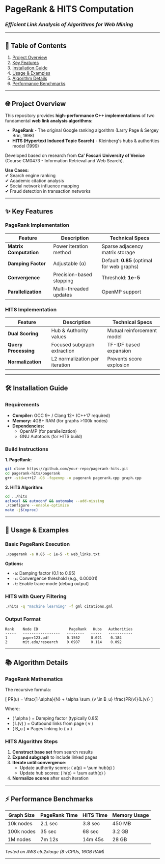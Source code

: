 # **PageRank & HITS Computation**  
### *Efficient Link Analysis of Algorithms for Web Mining*  

---

## **📌 Table of Contents**  
1. [Project Overview](#-project-overview)  
2. [Key Features](#-key-features)  
3. [Installation Guide](#-installation-guide)  
4. [Usage & Examples](#-usage--examples)  
5. [Algorithm Details](#-algorithm-details)  
6. [Performance Benchmarks](#-performance-benchmarks)
---

## **🌐 Project Overview**  
This repository provides **high-performance C++ implementations** of two fundamental **web link analysis algorithms**:  

- **PageRank** - The original Google ranking algorithm (Larry Page & Sergey Brin, 1998)  
- **HITS (Hypertext Induced Topic Search)** - Kleinberg's hubs & authorities model (1999)  

Developed based on research from **Ca' Foscari University of Venice** (Course CM0473 - Information Retrieval and Web Search).  

**Use Cases:**  
✔ Search engine ranking  
✔ Academic citation analysis  
✔ Social network influence mapping  
✔ Fraud detection in transaction networks  

---

## **✨ Key Features**  

### **PageRank Implementation**  
| **Feature**          | **Description** | **Technical Specs** |  
|----------------------|----------------|---------------------|  
| **Matrix Computation** | Power iteration method | Sparse adjacency matrix storage |  
| **Damping Factor**   | Adjustable (α) | Default: **0.85** (optimal for web graphs) |  
| **Convergence**      | Precision-based stopping | Threshold: **1e-5** |  
| **Parallelization**  | Multi-threaded updates | OpenMP support |  

### **HITS Implementation**  
| **Feature**          | **Description** | **Technical Specs** |  
|----------------------|----------------|---------------------|  
| **Dual Scoring**     | Hub & Authority values | Mutual reinforcement model |  
| **Query Processing** | Focused subgraph extraction | TF-IDF based expansion |  
| **Normalization**    | L2 normalization per iteration | Prevents score explosion |  

---

## **🛠 Installation Guide**  

### **Requirements**  
- **Compiler:** GCC 9+ / Clang 12+ (C++17 required)  
- **Memory:** 4GB+ RAM (for graphs >100k nodes)  
- **Dependencies:**  
  - OpenMP (for parallelization)  
  - GNU Autotools (for HITS build)  

### **Build Instructions**  

**1. PageRank:**  
```bash  
git clone https://github.com/your-repo/pagerank-hits.git  
cd pagerank-hits/pagerank  
g++ -std=c++17 -O3 -fopenmp -o pagerank pagerank.cpp graph.cpp  
```

**2. HITS Algorithm:**  
```bash  
cd ../hits  
aclocal && autoconf && automake --add-missing  
./configure --enable-optimize  
make -j$(nproc)  
```

---

## **🚀 Usage & Examples**  

### **Basic PageRank Execution**  
```bash  
./pagerank -a 0.85 -c 1e-5 -t web_links.txt  
```  
**Options:**  
- `-a`: Damping factor (0.1 to 0.95)  
- `-c`: Convergence threshold (e.g., 0.00001)  
- `-t`: Enable trace mode (debug output)  

### **HITS with Query Filtering**  
```bash  
./hits -q "machine learning" -f gml citations.gml  
```  

### **Output Format**  
```plaintext
Rank    Node ID              PageRank   Hubs   Authorities
-----   -----------------   --------   -----   -----------
1       paper123.pdf        0.1562     0.021    0.184
2       mit.edu/research    0.0987     0.114    0.092
```

---

## **📚 Algorithm Details**  

### **PageRank Mathematics**  
The recursive formula:  

\[
PR(u) = \frac{1-\alpha}{N} + \alpha \sum_{v \in B_u} \frac{PR(v)}{L(v)}
\]

Where:  
- \( \alpha \) = Damping factor (typically 0.85)  
- \( L(v) \) = Outbound links from page \( v \)  
- \( B_u \) = Pages linking to \( u \)  

### **HITS Algorithm Steps**  
1. **Construct base set** from search results  
2. **Expand subgraph** to include linked pages  
3. **Iterate until convergence**:  
   - Update authority scores: \( a(p) = \sum hub(q) \)  
   - Update hub scores: \( h(p) = \sum auth(q) \)  
4. **Normalize scores** after each iteration  

---

## **⚡ Performance Benchmarks**  

| Graph Size  | PageRank Time | HITS Time | Memory Usage |  
|------------|--------------|-----------|--------------|  
| 10k nodes  | 2.1 sec      | 3.8 sec   | 450 MB       |  
| 100k nodes | 35 sec       | 68 sec    | 3.2 GB       |  
| 1M nodes   | 7m 12s       | 14m 45s   | 28 GB        |  

*Tested on AWS c5.2xlarge (8 vCPUs, 16GB RAM)*  

---
